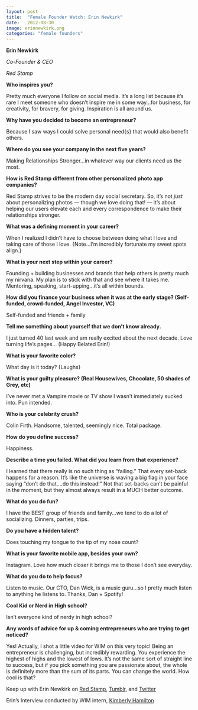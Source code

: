 ```yaml
---
layout: post
title:  "Female Founder Watch: Erin Newkirk"
date:   2012-08-30
image: erinnewkirk.png
categories: "female founders"
---
```


__Erin Newkirk__

_Co-Founder & CEO_

_Red Stamp_
 
__Who inspires you?__

Pretty much everyone I follow on social media. It’s a long list because it’s rare I meet someone who doesn’t inspire me in some way…for business, for creativity, for bravery, for giving. Inspiration is all around us.
 
__Why have you decided to become an entrepreneur?__

Because I saw ways I could solve personal need{s} that would also benefit others. 
 
__Where do you see your company in the next five years?__

Making Relationships Stronger…in whatever way our clients need us the most.
 
__How is Red Stamp different from other personalized photo app companies?__

Red Stamp strives to be the modern day social secretary. So, it’s not *just* about personalizing photos — though we love doing that! — it’s about helping our users elevate each and every correspondence to make their relationships stronger.
 
__What was a defining moment in your career?__

When I realized I didn’t have to choose between doing what I love and taking care of those I love. {Note…I’m incredibly fortunate my sweet spots align.}
 
__What is your next step within your career?__

Founding + building businesses and brands that help others is pretty much my nirvana. My plan is to stick with that and see where it takes me. Mentoring, speaking, start-upping…it’s all within bounds.

__How did you finance your business when it was at the early stage? (Self-funded, crowd-funded, Angel Investor, VC)__

Self-funded and friends + family

__Tell me something about yourself that we don’t know already.__

I just turned 40 last week and am really excited about the next decade. Love turning life’s pages…   (Happy Belated Erin!)
 
__What is your favorite color?__

What day is it today? {Laughs} 
 
__What is your guilty pleasure? (Real Housewives, Chocolate, 50 shades of Grey, etc)__

I’ve never met a Vampire movie or TV show I wasn’t immediately sucked into. Pun intended.
 
__Who is your celebrity crush?__

Colin Firth. Handsome, talented, seemingly nice. Total package.
 
__How do you define success?__

Happiness. 
 
__Describe a time you failed. What did you learn from that experience?__

I learned that there really is no such thing as “failing.” That every set-back happens for a reason. It’s like the universe is waving a big flag in your face saying “don’t do that….do this instead!” Not that set-backs can’t be painful in the moment, but they almost always result in a MUCH better outcome. 
 
__What do you do fun?__

I have the BEST group of friends and family…we tend to do a lot of socializing. Dinners, parties, trips.

__Do you have a hidden talent?__

Does touching my tongue to the tip of my nose count?
 
__What is your favorite mobile app, besides your own?__

Instagram. Love how much closer it brings me to those I don’t see everyday.
 
__What do you do to help focus?__

Listen to music. Our CTO, Dan Wick, is a music guru…so I pretty much listen to anything he listens to. Thanks, Dan + Spotify!
 
__Cool Kid or Nerd in High school?__

Isn’t everyone kind of nerdy in high school?
 
__Any words of advice for up & coming entrepreneurs who are trying to get noticed?__

Yes! Actually, I shot a little video for WIM on this very topic! Being an entrepreneur is challenging, but incredibly rewarding. You experience the highest of highs and the lowest of lows. It’s not the same sort of straight line to success, but if you pick something you are passionate about, the whole is definitely more than the sum of its parts. You can change the world. How cool is that?
 
Keep up with Erin Newkirk on [Red Stamp][redstamp], [Tumblr][tumblr], and [Twitter][twitter]
 
Erin’s Interview conducted by WIM intern, [Kimberly Hamilton][kimberly]

[redstamp]: http://www.redstamp.com
[tumblr]: http://www.erinredstamp.tumblr.com
[twitter]: http://www.twitter.com/@redstamp_erin
[kimberly]: http://twitter.com/KimpletelyMe
